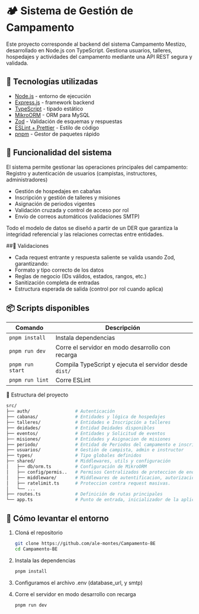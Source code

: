 # 🏕️ Sistema de Gestión de Campamento

Este proyecto corresponde al backend del sistema Campamento Mestizo, desarrollado en Node.js con TypeScript.
Gestiona usuarios, talleres, hospedajes y actividades del campamento mediante una API REST segura y validada.

## 🚀 Tecnologías utilizadas

- [Node.js](https://nodejs.org/) - entorno de ejecución
- [Express.js](https://expressjs.com/) - framework backend
- [TypeScript](https://www.typescriptlang.org/) - tipado estático
- [MikroORM](https://mikro-orm.io/) - ORM para MySQL
- [Zod](https://zod.dev/) - Validación de esquemas y respuestas
- [ESLint + Prettier](https://eslint.org/) - Estilo de código
- [pnpm](https://pnpm.io/) - Gestor de paquetes rápido

## 🧠 Funcionalidad del sistema
El sistema permite gestionar las operaciones principales del campamento:
Registro y autenticación de usuarios (campistas, instructores, administradores)
- Gestión de hospedajes en cabañas
- Inscripción y gestión de talleres y misiones
- Asignación de periodos vigentes
- Validación cruzada y control de acceso por rol
- Envío de correos automáticos (validaciones SMTP)

Todo el modelo de datos se diseñó a partir de un DER que garantiza la integridad referencial y las relaciones correctas entre entidades.

##🔐 Validaciones
- Cada request entrante y respuesta saliente se valida usando Zod, garantizando:
- Formato y tipo correcto de los datos
- Reglas de negocio (IDs válidos, estados, rangos, etc.)
- Sanitización completa de entradas
- Estructura esperada de salida (control por rol cuando aplica)

## 📦 Scripts disponibles

| Comando          | Descripción                                            |
| ---------------- | ------------------------------------------------------ |
| `pnpm install`   | Instala dependencias                                   |
| `pnpm run dev`   | Corre el servidor en modo desarrollo con recarga       |
| `pnpm run start` | Compila TypeScript y ejecuta el servidor desde `dist/` |
| `pnpm run lint`  | Corre ESLint                                           |

📂 Estructura del proyecto
```bash
src/
├── auth/                 # Autenticación
├── cabanas/              # Entidades y lógica de hospedajes
├── talleres/             # Entidades e Inscripción a talleres
├── deidades/             # Entidad Deidades disponibles
├── eventos/              # Entidades y Solicitud de eventos
├── misiones/             # Entidades y Asignacion de misiones
├── periodo/              # Entidad de Periodos del campamento e inscripcion
├── usuarios/             # Gestión de campista, admin e instructor
├── types/                # Tipo globales definidos
├── shared/               # Middlewares, utils y configuración
│   ├── db/orm.ts         # Configuración de MikroORM
│   ├── config/permis..   # Permisos Centralizados de proteccion de endpoint
│   ├── middleware/       # Middlewares de autentificacion, autorizacion, validacion y gesion de errores.
│   ├── ratelimit.ts      # Proteccion contra request masivas.  
│   └── ...
├── routes.ts             # Definición de rutas principales
└── app.ts                # Punto de entrada, inicializador de la aplicacion 
```

## 🧪 Cómo levantar el entorno

1. Cloná el repositorio
   ```bash
   git clone https://github.com/ale-montes/Campamento-BE
   cd Campamento-BE
   ```
2. Instala las dependencias
   ```bash
   pnpm install
   ```
3. Configuramos el archivo .env (database_url, y smtp)

3. Corre el servidor en modo desarrollo con recarga
   ```bash
   pnpm run dev
   ```
